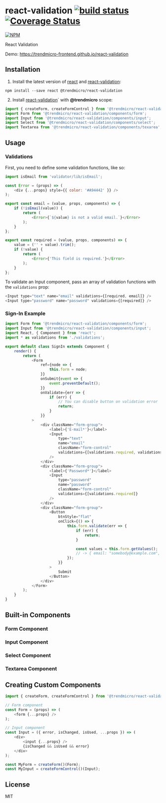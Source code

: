 # react-validation [![build status](https://travis-ci.org/trendmicro-frontend/react-validation.svg?branch=master)](https://travis-ci.org/trendmicro-frontend/react-validation) [![Coverage Status](https://coveralls.io/repos/github/trendmicro-frontend/react-validation/badge.svg?branch=master)](https://coveralls.io/github/trendmicro-frontend/react-validation?branch=master)

[![NPM](https://nodei.co/npm/@trendmicro/react-validation.png?downloads=true&stars=true)](https://nodei.co/npm/@trendmicro/react-validation/)

React Validation

Demo: https://trendmicro-frontend.github.io/react-validation

## Installation

1. Install the latest version of [react](https://github.com/facebook/react) and [react-validation](https://github.com/trendmicro-frontend/react-validation):

  ```
  npm install --save react @trendmicro/react-validation
  ```

2. Install [react-validation](https://github.com/trendmicro-frontend/react-validation)` with <b>@trendmicro</b> scope:

  ```js
  import { createForm, createFormControl } from '@trendmicro/react-validation';
  import Form from '@trendmicro/react-validation/components/form';
  import Input from '@trendmicro/react-validation/components/input';
  import Select from '@trendmicro/react-validation/components/select';
  import Textarea from '@trendmicro/react-validation/components/texarea';
  ```

## Usage

### Validations

First, you need to define some validation functions, like so:

```js
import isEmail from 'validator/lib/isEmail';

const Error = (props) => (
    <div {...props} style={{ color: '#A94442' }} />
);

export const email = (value, props, components) => {
    if (!isEmail(value)) {
        return (
            <Error>{`${value} is not a valid email.`}</Error>
        );
    }
};

export const required = (value, props, components) => {
    value = ('' + value).trim();
    if (!value) {
        return (
            <Error>{'This field is required.'}</Error>
        );
    }
};
```

To validate an Input component, pass an array of validation functions with the `validations` prop:

```js
<Input type="text" name="email" validations={[required, email]} />
<Input type="password" name="password" validations={[required]} />
```

### Sign-In Example

```js
import Form from '@trendmicro/react-validation/components/form';
import Input from '@trendmicro/react-validation/components/input';
import React, { Component } from 'react';
import * as validations from './validations';

export default class SignIn extends Component {
    render() {
        return (
            <Form
                ref={node => {
                    this.form = node;
                }}
                onSubmit{event => {
                    event.preventDefault();
                }}
                onValidate={err => {
                    if (err) {
                        // You can disable button on validation error
                        return;
                    }
                }}
            >
                <div className="form-group">
                    <label>{'E-mail*'}</label>
                    <Input
                        type="text"
                        name="email"
                        className="form-control"
                        validations={[validations.required, validations.email]}
                    />
                </div>
                <div className="form-group">
                    <label>{'Password*'}</label>
                    <Input
                        type="password"
                        name="password"
                        className="form-control"
                        validations={[validations.required]}
                    />
                </div>
                <div className="form-group">
                    <Button
                        btnStyle="flat"
                        onClick={() => {
                            this.form.validate(err => {
                                if (err) {
                                    return;
                                }

                                const values = this.form.getValues();
                                // -> { email: "somebody@example.com", password: "xxxxxx" }
                            });
                        }}
                    >
                        Submit
                    </Button>
                </div>
            </Form>
        );
    }
}
```

## Built-in Components

### Form Component

### Input Component

### Select Component

### Textarea Component

## Creating Custom Components

```js
import { createForm, createFormControl } from '@trendmicro/react-validation';

// Form component
const Form = (props) => (
    <form {...props} />
);

// Input component
const Input = ({ error, isChanged, isUsed, ...props }) => (
    <div>
        <input {...props} />
        {isChanged && isUsed && error}
    </div>
);

const MyForm = createForm()(Form);
const MyInput = createFormControl()(Input);
```

## License

MIT
